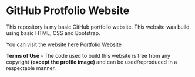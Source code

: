 # GitHub Protfolio Website

This repository is my basic GitHub portfolio website.
This website was build using basic HTML, CSS and Bootstrap.

You can visit the website here [Portfolio Website](https://captainsparrow02.github.io/)

**Terms of Use** - The code used to build this website is free from any copyright **(except the profile image)** and can be used/reproduced in a respectable manner.
